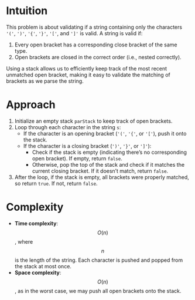 # Intuition
This problem is about validating if a string containing only the characters `'('`, `')'`, `'{'`, `'}'`, `'['`, and `']'` is valid. A string is valid if:
1. Every open bracket has a corresponding close bracket of the same type.
2. Open brackets are closed in the correct order (i.e., nested correctly).

Using a stack allows us to efficiently keep track of the most recent unmatched open bracket, making it easy to validate the matching of brackets as we parse the string.

# Approach
1. Initialize an empty stack `parStack` to keep track of open brackets.
2. Loop through each character in the string `s`:
   - If the character is an opening bracket (`'('`, `'{'`, or `'['`), push it onto the stack.
   - If the character is a closing bracket (`')'`, `'}'`, or `']'`):
     - Check if the stack is empty (indicating there’s no corresponding open bracket). If empty, return `false`.
     - Otherwise, pop the top of the stack and check if it matches the current closing bracket. If it doesn’t match, return `false`.
3. After the loop, if the stack is empty, all brackets were properly matched, so return `true`. If not, return `false`.

# Complexity
- **Time complexity**: $$O(n)$$, where $$n$$ is the length of the string. Each character is pushed and popped from the stack at most once.
- **Space complexity**: $$O(n)$$, as in the worst case, we may push all open brackets onto the stack.
